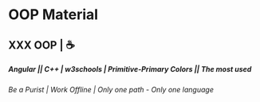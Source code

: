 # OOP Material
## XXX OOP | ☕
##### Angular || C++ | w3schools | Primitive-Primary Colors || The most used
###### Be a Purist | Work Offline | Only one path - Only one language
